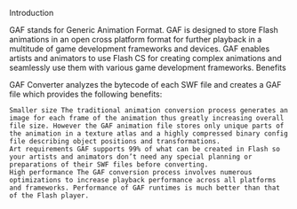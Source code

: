 
Introduction

GAF stands for Generic Animation Format. GAF is designed to store Flash animations in an open cross platform format for further playback in a multitude of game development frameworks and devices. GAF enables artists and animators to use Flash CS for creating complex animations and seamlessly use them with various game development frameworks.
Benefits

GAF Converter analyzes the bytecode of each SWF file and creates a GAF file which provides the following benefits:

    Smaller size The traditional animation conversion process generates an image for each frame of the animation thus greatly increasing overall file size. However the GAF animation file stores only unique parts of the animation in a texture atlas and a highly compressed binary config file describing object positions and transformations.
    Art requirements GAF supports 99% of what can be created in Flash so your artists and animators don’t need any special planning or preparations of their SWF files before converting.
    High performance The GAF conversion process involves numerous optimizations to increase playback performance across all platforms and frameworks. Performance of GAF runtimes is much better than that of the Flash player.

